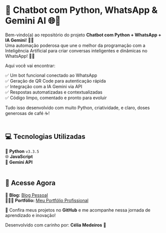# 🤖 Chatbot com Python, WhatsApp & Gemini AI 🌐💬

Bem-vindo(a) ao repositório do projeto **Chatbot com Python + WhatsApp + IA Gemini**! 🧠📱  
Uma automação poderosa que une o melhor da programação com a Inteligência Artificial para criar conversas inteligentes e dinâmicas no WhatsApp! 🚀✨

Aqui você vai encontrar:

✅ Um bot funcional conectado ao WhatsApp  
✅ Geração de QR Code para autenticação rápida  
✅ Integração com a IA Gemini via API  
✅ Respostas automatizadas e contextualizadas  
✅ Código limpo, comentado e pronto para evoluir  

Tudo isso desenvolvido com muito Python, criatividade, e claro, doses generosas de café ☕!  
<br>

## 💻 Tecnologias Utilizadas

🐍 **Python** `v3.3.5`  
🌐 **JavaScript**  
🧠 **Gemini API**  
<br>

## 🔗 Acesse Agora

📢 **Blog:** [Blog Pessoal](https://tiexperient-blog.netlify.app/)  
👩🏼‍💻 **Portfólio:** [Meu Portfólio Profissional](https://ti-experient.netlify.app/)

📌 Confira meus projetos no **GitHub** e me acompanhe nessa jornada de aprendizado e inovação!  

Desenvolvido com carinho por: **Célia Medeiros** 💛
